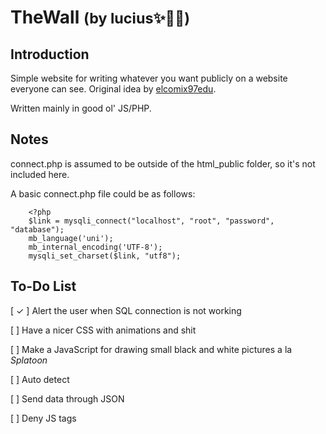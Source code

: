 # TheWall <small>(by lucius✨💞🌷)</small>

## Introduction

Simple website for writing whatever you want publicly on a website everyone can see. Original idea by [elcomix97edu](https://github.com/elcomix97edu/thewall).

Written mainly in good ol' JS/PHP.

## Notes

connect.php is assumed to be outside of the html_public folder, so it's not included here.

A basic connect.php file could be as follows:

```
    <?php
    $link = mysqli_connect("localhost", "root", "password", "database");
    mb_language('uni');
    mb_internal_encoding('UTF-8');
    mysqli_set_charset($link, "utf8");
   ```

## To-Do List

[ ✓ ] Alert the user when SQL connection is not working

[ ] Have a nicer CSS with animations and shit

[ ] Make a JavaScript for drawing small black and white pictures a la _Splatoon_

[ ] Auto detect 

[ ] Send data through JSON

[ ] Deny JS tags
